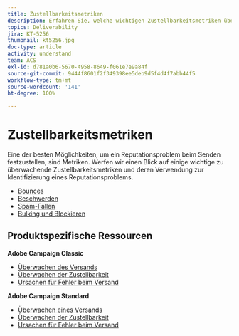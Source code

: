 ```yaml
---
title: Zustellbarkeitsmetriken
description: Erfahren Sie, welche wichtigen Zustellbarkeitsmetriken überwacht werden müssen und wie Sie sie verwenden, um ein Reputationsproblem zu identifizieren.
topics: Deliverability
jira: KT-5256
thumbnail: kt5256.jpg
doc-type: article
activity: understand
team: ACS
exl-id: d781a0b6-5670-4958-8649-f061e7e9a84f
source-git-commit: 9444f8601f2f349398ee5deb9d5f4d4f7abb44f5
workflow-type: tm+mt
source-wordcount: '141'
ht-degree: 100%

---
```


# Zustellbarkeitsmetriken

Eine der besten Möglichkeiten, um ein Reputationsproblem beim Senden festzustellen, sind Metriken. Werfen wir einen Blick auf einige wichtige zu überwachende Zustellbarkeitsmetriken und deren Verwendung zur Identifizierung eines Reputationsproblems. 

* [Bounces](/help/metrics/bounces.md)
* [Beschwerden](/help/metrics/complaints.md)
* [Spam-Fallen](/help/metrics/spam-traps.md)
* [Bulking und Blockieren](/help/metrics/bulking-and-blocking.md)

## Produktspezifische Ressourcen

**Adobe Campaign Classic**

* [Überwachen des Versands](https://experienceleague.adobe.com/docs/campaign-classic/using/sending-messages/monitoring-deliveries/about-delivery-monitoring.html?lang=de)
* [Überwachen der Zustellbarkeit](https://experienceleague.adobe.com/docs/campaign-classic/using/sending-messages/deliverability-management/monitoring-deliverability.html?lang=de)
* [Ursachen für Fehler beim Versand](https://experienceleague.adobe.com/docs/campaign-classic/using/sending-messages/monitoring-deliveries/understanding-delivery-failures.html?lang=de)

**Adobe Campaign Standard**

* [Überwachen eines Versands](https://experienceleague.adobe.com/docs/campaign-standard/using/testing-and-sending/monitoring-messages/monitoring-a-delivery.html?lang=de)
* [Überwachen der Zustellbarkeit](https://experienceleague.adobe.com/docs/campaign-standard/using/testing-and-sending/managing-deliverability/monitor-deliverability.html?lang=de#testing-and-sending)
* [Ursachen für Fehler beim Versand](https://experienceleague.adobe.com/docs/campaign-standard/using/testing-and-sending/monitoring-messages/understanding-delivery-failures.html?lang=de)
